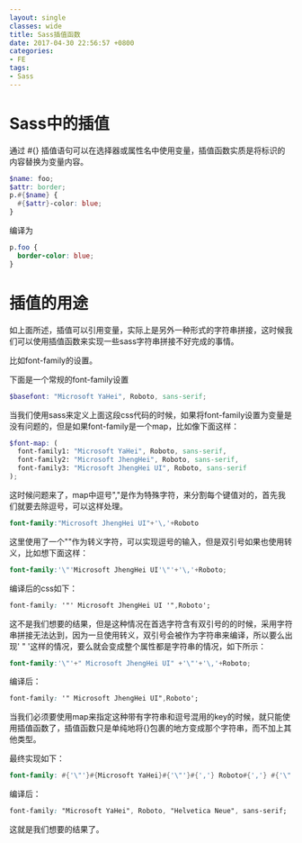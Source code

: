 ```yaml
---
layout: single
classes: wide
title: Sass插值函数
date: 2017-04-30 22:56:57 +0800
categories:
- FE
tags:
- Sass
---
```


# Sass中的插值
通过 #{} 插值语句可以在选择器或属性名中使用变量，插值函数实质是将标识的内容替换为变量内容。

```scss
$name: foo;
$attr: border;
p.#{$name} {
  #{$attr}-color: blue;
}

```
编译为

```css
p.foo {
  border-color: blue; 
}

```

<!--more-->

# 插值的用途
如上面所述，插值可以引用变量，实际上是另外一种形式的字符串拼接，这时候我们可以使用插值函数来实现一些sass字符串拼接不好完成的事情。

比如font-family的设置。

下面是一个常规的font-family设置

```scss
$basefont: "Microsoft YaHei", Roboto, sans-serif;
```
当我们使用sass来定义上面这段css代码的时候，如果将font-family设置为变量是没有问题的，但是如果font-family是一个map，比如像下面这样：

```scss
$font-map: (
  font-family1: "Microsoft YaHei", Roboto, sans-serif,
  font-family2: "Microsoft JhengHei", Roboto, sans-serif,
  font-family3: "Microsoft JhengHei UI", Roboto, sans-serif
);
```
这时候问题来了，map中逗号","是作为特殊字符，来分割每个键值对的，首先我们就要去除逗号，可以这样处理。


```scss
font-family:"Microsoft JhengHei UI"+'\,'+Roboto

```
这里使用了一个"\"作为转义字符，可以实现逗号的输入，但是双引号如果也使用转义，比如想下面这样：

```scss
font-family:'\"'Microsoft JhengHei UI'\"'+'\,'+Roboto;

```
编译后的css如下：

```css
font-family: '"' Microsoft JhengHei UI '",Roboto';

```
这不是我们想要的结果，但是这种情况在首选字符含有双引号的的时候，采用字符串拼接无法达到，因为一旦使用转义，双引号会被作为字符串来编译，所以要么出现' " '这样的情况，要么就会变成整个属性都是字符串的情况，如下所示：
```scss
font-family:'\"'+" Microsoft JhengHei UI" +'\"'+'\,'+Roboto;

```
编译后：
```css
font-family: '" Microsoft JhengHei UI",Roboto';

```
当我们必须要使用map来指定这种带有字符串和逗号混用的key的时候，就只能使用插值函数了，插值函数只是单纯地将{}包裹的地方变成那个字符串，而不加上其他类型。


最终实现如下：

```scss
font-family: #{'\"'}#{Microsoft YaHei}#{'\"'}#{','} Roboto#{','} #{'\"'}#{Helvetica Neue}#{'\"'}#{','} sans-serif,
```
编译后：

```css
font-family: "Microsoft YaHei", Roboto, "Helvetica Neue", sans-serif;
```
这就是我们想要的结果了。